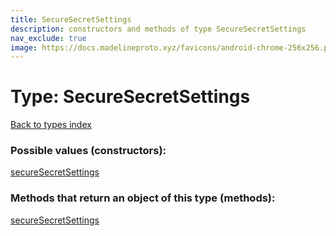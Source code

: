 ```yaml
---
title: SecureSecretSettings
description: constructors and methods of type SecureSecretSettings
nav_exclude: true
image: https://docs.madelineproto.xyz/favicons/android-chrome-256x256.png
---
```

# Type: SecureSecretSettings
[Back to types index](index.md)



### Possible values (constructors):

[secureSecretSettings](../constructors/secureSecretSettings.md)  



### Methods that return an object of this type (methods):



[secureSecretSettings](../constructors/secureSecretSettings.md)  

